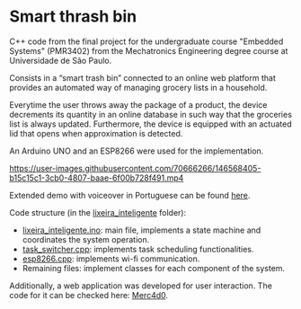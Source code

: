 # Smart thrash bin

C++ code from the final project for the undergraduate course "Embedded Systems" (PMR3402) from the Mechatronics Engineering degree course at Universidade de São Paulo.

Consists in a “smart trash bin” connected to an online web platform that provides an automated way of managing grocery lists in a household. 

Everytime the user throws away the package of a product, the device decrements its quantity in an online database in such way that the groceries list is always updated. Furthermore, the device is equipped with an actuated lid that opens when approximation is detected.   

An Arduino UNO and an ESP8266 were used for the implementation.

https://user-images.githubusercontent.com/70666266/146568405-b15c15c1-3cb0-4807-baae-6f00b728f491.mp4

Extended demo with voiceover in Portuguese can be found [here](https://drive.google.com/file/d/1op2CbkPiQ7sqPeaWEq3xuLyHC-ZM4BMC/view?usp=sharing).

Code structure (in the [lixeira_inteligente](lixeira_inteligente) folder):

- [lixeira_inteligente.ino](lixeira_inteligente/lixeira_inteligente.ino): main file, implements a state machine and coordinates the system operation.
- [task_switcher.cpp](lixeira_inteligente/task_switcher.cpp): implements task scheduling functionalities.
- [esp8266.cpp](lixeira_inteligente/esp8266.cpp): implements wi-fi communication.
- Remaining files: implement classes for each component of the system.

Additionally, a web application was developed for user interaction. The code for it can be checked here: [Merc4d0](https://github.com/victor-kowalski-m/merc4d0).

